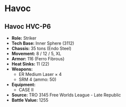# Havoc
## Havoc HVC-P6
- **Role:** Striker
- **Tech Base:** Inner Sphere (3112)
- **Chassis:** 35 tons (Endo Steel)
- **Movement:** 8 / 12 / 5, XL
- **Armor:** 116 (Ferro Fibrous)
- **Heat Sinks:** 11 (22)
- **Weapons:**
  - ER Medium Laser × 4
  - SRM 4 (ammo: 50)
- **Equipment:**
  - CASE II
- **Source:** TRO 3145 Free Worlds League - Late Republic
- **Battle Value:** 1255

